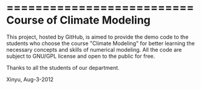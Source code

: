 ==========================
Course of Climate Modeling
==========================

This project, hosted by GitHub, is aimed to provide the demo code to the students who choose the course "Climate Modeling" for better learning the necessary concepts and skills of numerical modeling. All the code are subject to GNU/GPL license and open to the public for free.

Thanks to all the students of our department.

Xinyu, Aug-3-2012